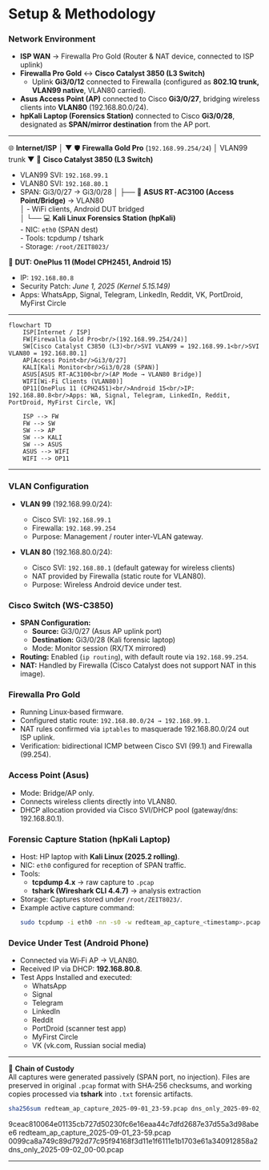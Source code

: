 # Setup & Methodology  

### Network Environment  
- **ISP WAN** → Firewalla Pro Gold (Router & NAT device, connected to ISP uplink)  
- **Firewalla Pro Gold** ↔ **Cisco Catalyst 3850 (L3 Switch)**  
  - Uplink **Gi3/0/12** connected to Firewalla (configured as **802.1Q trunk, VLAN99 native**, VLAN80 carried).  
- **Asus Access Point (AP)** connected to Cisco **Gi3/0/27**, bridging wireless clients into **VLAN80** (192.168.80.0/24).  
- **hpKali Laptop (Forensics Station)** connected to Cisco **Gi3/0/28**, designated as **SPAN/mirror destination** from the AP port.  

---

🌐 **Internet/ISP**
   │
   ▼
🛡 **Firewalla Gold Pro** (`192.168.99.254/24`)
   │ VLAN99 trunk
   ▼
🔀 **Cisco Catalyst 3850 (L3 Switch)**
   - VLAN99 SVI: `192.168.99.1`
   - VLAN80 SVI: `192.168.80.1`
   - SPAN: Gi3/0/27 → Gi3/0/28
   │
   ├── 📡 **ASUS RT‑AC3100 (Access Point/Bridge)** → VLAN80  
   │       - WiFi clients, Android DUT bridged  
   │
   └── 💻 **Kali Linux Forensics Station (hpKali)**  
           - NIC: `eth0` (SPAN dest)  
           - Tools: tcpdump / tshark  
           - Storage: `/root/ZEIT8023/`  
 
📱 **DUT: OnePlus 11 (Model CPH2451, Android 15)**  
- IP: `192.168.80.8`  
- Security Patch: *June 1, 2025 (Kernel 5.15.149)*  
- Apps: WhatsApp, Signal, Telegram, LinkedIn, Reddit, VK, PortDroid, MyFirst Circle

---
```mermaid
flowchart TD
    ISP[Internet / ISP]
    FW[Firewalla Gold Pro<br/>(192.168.99.254/24)]
    SW[Cisco Catalyst C3850 (L3)<br/>SVI VLAN99 = 192.168.99.1<br/>SVI VLAN80 = 192.168.80.1]
    AP[Access Point<br/>Gi3/0/27]
    KALI[Kali Monitor<br/>Gi3/0/28 (SPAN)]
    ASUS[ASUS RT-AC3100<br/>(AP Mode → VLAN80 Bridge)]
    WIFI[Wi-Fi Clients (VLAN80)]
    OP11[OnePlus 11 (CPH2451)<br/>Android 15<br/>IP: 192.168.80.8<br/>Apps: WA, Signal, Telegram, LinkedIn, Reddit, PortDroid, MyFirst Circle, VK]

    ISP --> FW
    FW --> SW
    SW --> AP
    SW --> KALI
    SW --> ASUS
    ASUS --> WIFI
    WIFI --> OP11
```


---
                

### VLAN Configuration  
- **VLAN 99** (192.168.99.0/24):  
  - Cisco SVI: `192.168.99.1`  
  - Firewalla: `192.168.99.254`  
  - Purpose: Management / router inter‑VLAN gateway.  

- **VLAN 80** (192.168.80.0/24):  
  - Cisco SVI: `192.168.80.1` (default gateway for wireless clients)  
  - NAT provided by Firewalla (static route for VLAN80).  
  - Purpose: Wireless Android device under test.  

### Cisco Switch (WS-C3850)  
- **SPAN Configuration:**  
  - **Source:** Gi3/0/27 (Asus AP uplink port)  
  - **Destination:** Gi3/0/28 (Kali forensic laptop)  
  - Mode: Monitor session (RX/TX mirrored)  
- **Routing:** Enabled (`ip routing`), with default route via `192.168.99.254`.  
- **NAT:** Handled by Firewalla (Cisco Catalyst does not support NAT in this image).  

### Firewalla Pro Gold  
- Running Linux‑based firmware.  
- Configured static route: `192.168.80.0/24 → 192.168.99.1`.  
- NAT rules confirmed via `iptables` to masquerade 192.168.80.0/24 out ISP uplink.  
- Verification: bidirectional ICMP between Cisco SVI (99.1) and Firewalla (99.254).  

### Access Point (Asus)  
- Mode: Bridge/AP only.  
- Connects wireless clients directly into VLAN80.  
- DHCP allocation provided via Cisco SVI/DHCP pool (gateway/dns: 192.168.80.1).  

### Forensic Capture Station (hpKali Laptop)  
- Host: HP laptop with **Kali Linux (2025.2 rolling)**.  
- NIC: `eth0` configured for reception of SPAN traffic.  
- Tools:  
  - **tcpdump 4.x** → raw capture to `.pcap`  
  - **tshark (Wireshark CLI 4.4.7)** → analysis extraction  
- Storage: Captures stored under `/root/ZEIT8023/`.  
- Example active capture command:  
  ```bash
  sudo tcpdump -i eth0 -nn -s0 -w redteam_ap_capture_<timestamp>.pcap
  ```  

### Device Under Test (Android Phone)  
- Connected via Wi‑Fi AP → VLAN80.  
- Received IP via DHCP: **192.168.80.8**.  
- Test Apps Installed and executed:  
  - WhatsApp  
  - Signal  
  - Telegram  
  - LinkedIn  
  - Reddit  
  - PortDroid (scanner test app)  
  - MyFirst Circle  
  - VK (vk.com, Russian social media)  

---

📌 **Chain of Custody**  
All captures were generated passively (SPAN port, no injection). Files are preserved in original `.pcap` format with SHA‑256 checksums, and working copies processed via **tshark** into `.txt` forensic artifacts.  

```bash
sha256sum redteam_ap_capture_2025-09-01_23-59.pcap dns_only_2025-09-02_00-00.pcap
```

9ceac810064e01135cb727d50230fc6e16eaa44c7dfd2687e37d55a3d98abee6  redteam_ap_capture_2025-09-01_23-59.pcap
0099ca8a749c89d792d77c95f94168f3d11e1f6111e1b1703e61a340912858a2  dns_only_2025-09-02_00-00.pcap

---

